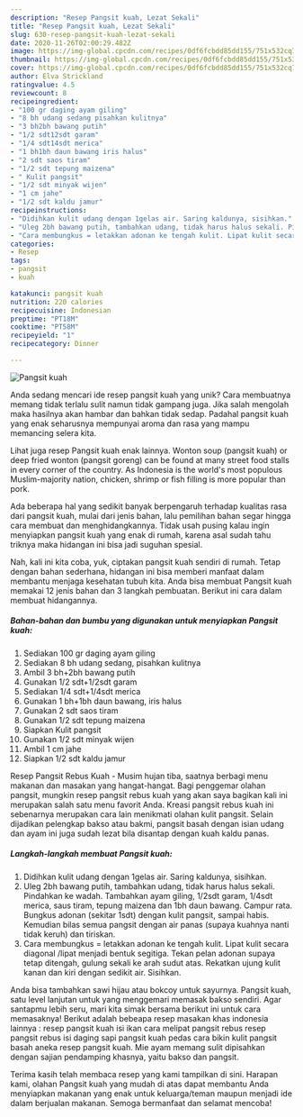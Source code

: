 ```yaml
---
description: "Resep Pangsit kuah, Lezat Sekali"
title: "Resep Pangsit kuah, Lezat Sekali"
slug: 630-resep-pangsit-kuah-lezat-sekali
date: 2020-11-26T02:00:29.482Z
image: https://img-global.cpcdn.com/recipes/0df6fcbdd85dd155/751x532cq70/pangsit-kuah-foto-resep-utama.jpg
thumbnail: https://img-global.cpcdn.com/recipes/0df6fcbdd85dd155/751x532cq70/pangsit-kuah-foto-resep-utama.jpg
cover: https://img-global.cpcdn.com/recipes/0df6fcbdd85dd155/751x532cq70/pangsit-kuah-foto-resep-utama.jpg
author: Elva Strickland
ratingvalue: 4.5
reviewcount: 8
recipeingredient:
- "100 gr daging ayam giling"
- "8 bh udang sedang pisahkan kulitnya"
- "3 bh2bh bawang putih"
- "1/2 sdt12sdt garam"
- "1/4 sdt14sdt merica"
- "1 bh1bh daun bawang iris halus"
- "2 sdt saos tiram"
- "1/2 sdt tepung maizena"
- " Kulit pangsit"
- "1/2 sdt minyak wijen"
- "1 cm jahe"
- "1/2 sdt kaldu jamur"
recipeinstructions:
- "Didihkan kulit udang dengan 1gelas air. Saring kaldunya, sisihkan."
- "Uleg 2bh bawang putih, tambahkan udang, tidak harus halus sekali. Pindahkan ke wadah. Tambahkan ayam giling, 1/2sdt garam, 1/4sdt merica, saus tiram, tepung maizena dan 1bh daun bawang. Campur rata. Bungkus adonan (sekitar 1sdt) dengan kulit pangsit, sampai habis. Kemudian bilas semua pangsit dengan air panas (supaya kuahnya nanti tidak keruh) dan tiriskan."
- "Cara membungkus = letakkan adonan ke tengah kulit. Lipat kulit secara diagonal /lipat menjadi bentuk segitiga. Tekan pelan adonan supaya tetap ditengah, gulung sekali ke arah sudut atas. Rekatkan ujung kulit kanan dan kiri dengan sedikit air. Sisihkan."
categories:
- Resep
tags:
- pangsit
- kuah

katakunci: pangsit kuah 
nutrition: 220 calories
recipecuisine: Indonesian
preptime: "PT18M"
cooktime: "PT58M"
recipeyield: "1"
recipecategory: Dinner

---
```



![Pangsit kuah](https://img-global.cpcdn.com/recipes/0df6fcbdd85dd155/751x532cq70/pangsit-kuah-foto-resep-utama.jpg)

Anda sedang mencari ide resep pangsit kuah yang unik? Cara membuatnya memang tidak terlalu sulit namun tidak gampang juga. Jika salah mengolah maka hasilnya akan hambar dan bahkan tidak sedap. Padahal pangsit kuah yang enak seharusnya mempunyai aroma dan rasa yang mampu memancing selera kita.

Lihat juga resep Pangsit kuah enak lainnya. Wonton soup (pangsit kuah) or deep fried wonton (pangsit goreng) can be found at many street food stalls in every corner of the country. As Indonesia is the world&#39;s most populous Muslim-majority nation, chicken, shrimp or fish filling is more popular than pork.

Ada beberapa hal yang sedikit banyak berpengaruh terhadap kualitas rasa dari pangsit kuah, mulai dari jenis bahan, lalu pemilihan bahan segar hingga cara membuat dan menghidangkannya. Tidak usah pusing kalau ingin menyiapkan pangsit kuah yang enak di rumah, karena asal sudah tahu triknya maka hidangan ini bisa jadi suguhan spesial.


Nah, kali ini kita coba, yuk, ciptakan pangsit kuah sendiri di rumah. Tetap dengan bahan sederhana, hidangan ini bisa memberi manfaat dalam membantu menjaga kesehatan tubuh kita. Anda bisa membuat Pangsit kuah memakai 12 jenis bahan dan 3 langkah pembuatan. Berikut ini cara dalam membuat hidangannya.

<!--inarticleads1-->

##### Bahan-bahan dan bumbu yang digunakan untuk menyiapkan Pangsit kuah:

1. Sediakan 100 gr daging ayam giling
1. Sediakan 8 bh udang sedang, pisahkan kulitnya
1. Ambil 3 bh+2bh bawang putih
1. Gunakan 1/2 sdt+1/2sdt garam
1. Sediakan 1/4 sdt+1/4sdt merica
1. Gunakan 1 bh+1bh daun bawang, iris halus
1. Gunakan 2 sdt saos tiram
1. Gunakan 1/2 sdt tepung maizena
1. Siapkan  Kulit pangsit
1. Gunakan 1/2 sdt minyak wijen
1. Ambil 1 cm jahe
1. Siapkan 1/2 sdt kaldu jamur


Resep Pangsit Rebus Kuah - Musim hujan tiba, saatnya berbagi menu makanan dan masakan yang hangat-hangat. Bagi penggemar olahan pangsit, mungkin resep pangsit rebus kuah yang akan saya bagikan kali ini merupakan salah satu menu favorit Anda. Kreasi pangsit rebus kuah ini sebenarnya merupakan cara lain menikmati olahan kulit pangsit. Selain dijadikan pelengkap bakso atau bakmi, pangsit basah dengan isian udang dan ayam ini juga sudah lezat bila disantap dengan kuah kaldu panas. 

<!--inarticleads2-->

##### Langkah-langkah membuat Pangsit kuah:

1. Didihkan kulit udang dengan 1gelas air. Saring kaldunya, sisihkan.
1. Uleg 2bh bawang putih, tambahkan udang, tidak harus halus sekali. Pindahkan ke wadah. Tambahkan ayam giling, 1/2sdt garam, 1/4sdt merica, saus tiram, tepung maizena dan 1bh daun bawang. Campur rata. Bungkus adonan (sekitar 1sdt) dengan kulit pangsit, sampai habis. Kemudian bilas semua pangsit dengan air panas (supaya kuahnya nanti tidak keruh) dan tiriskan.
1. Cara membungkus = letakkan adonan ke tengah kulit. Lipat kulit secara diagonal /lipat menjadi bentuk segitiga. Tekan pelan adonan supaya tetap ditengah, gulung sekali ke arah sudut atas. Rekatkan ujung kulit kanan dan kiri dengan sedikit air. Sisihkan.


Anda bisa tambahkan sawi hijau atau bokcoy untuk sayurnya. Pangsit kuah, satu level lanjutan untuk yang menggemari memasak bakso sendiri. Agar santapmu lebih seru, mari kita simak bersama berikut ini untuk cara memasaknya! Berikut adalah bebeapa resep masakan khas indonesia lainnya : resep pangsit kuah isi ikan cara melipat pangsit rebus resep pangsit rebus isi daging sapi pangsit kuah pedas cara bikin kulit pangsit basah aneka resep pangsit kuah. Mie ayam memang sulit dipisahkan dengan sajian pendamping khasnya, yaitu bakso dan pangsit. 

Terima kasih telah membaca resep yang kami tampilkan di sini. Harapan kami, olahan Pangsit kuah yang mudah di atas dapat membantu Anda menyiapkan makanan yang enak untuk keluarga/teman maupun menjadi ide dalam berjualan makanan. Semoga bermanfaat dan selamat mencoba!
